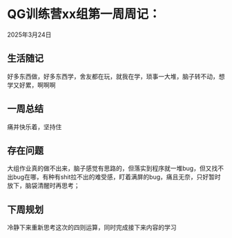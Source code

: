 # QG训练营xx组第一周周记：
2025年3月24日

## 生活随记
好多东西做，好多东西学，舍友都在玩，就我在学，琐事一大堆，脑子转不动，想学又好累，啊啊啊


## 一周总结
痛并快乐着，坚持住


## 存在问题
大组作业真的做不出来，脑子感觉有思路的，但落实到程序就一堆bug，但又找不出bug在哪，有种有shit拉不出的难受感，盯着满屏的bug，痛且无奈，只好暂时放下，脑袋清醒时再思考；


## 下周规划
冷静下来重新思考这次的四则运算，同时完成接下来内容的学习

